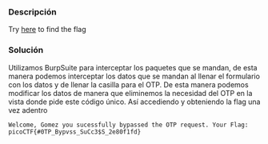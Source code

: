 ### Descripción 
Try [here](http://titan.picoctf.net:51037/) to find the flag
### Solución
Utilizamos BurpSuite para interceptar los paquetes que se mandan, de esta manera podemos interceptar los datos que se mandan al llenar el formulario con los datos y de llenar la casilla para el OTP.
De esta manera podemos modificar los datos de manera que eliminemos la necesidad del OTP en la vista donde pide este código único.
Así accediendo y obteniendo la flag una vez adentro
```
Welcome, Gomez you sucessfully bypassed the OTP request. Your Flag: picoCTF{#0TP_Bypvss_SuCc3$S_2e80f1fd}
```